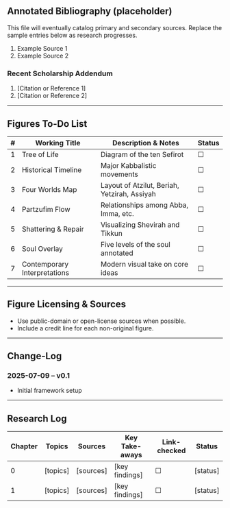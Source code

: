 ## Annotated Bibliography (placeholder)
This file will eventually catalog primary and secondary sources. Replace the
sample entries below as research progresses.

1. Example Source 1
2. Example Source 2

### Recent Scholarship Addendum
1. [Citation or Reference 1]
2. [Citation or Reference 2]

---
## Figures To-Do List
| # | Working Title | Description & Notes | Status |
|---|---------------|---------------------|--------|
| 1 | Tree of Life | Diagram of the ten Sefirot | ☐ |
| 2 | Historical Timeline | Major Kabbalistic movements | ☐ |
| 3 | Four Worlds Map | Layout of Atzilut, Beriah, Yetzirah, Assiyah | ☐ |
| 4 | Partzufim Flow | Relationships among Abba, Imma, etc. | ☐ |
| 5 | Shattering & Repair | Visualizing Shevirah and Tikkun | ☐ |
| 6 | Soul Overlay | Five levels of the soul annotated | ☐ |
| 7 | Contemporary Interpretations | Modern visual take on core ideas | ☐ |
---
## Figure Licensing & Sources
- Use public-domain or open-license sources when possible.
- Include a credit line for each non-original figure.
---
## Change-Log
### 2025-07-09 – v0.1
- Initial framework setup
---
## Research Log
| Chapter | Topics | Sources | Key Take-aways | Link-checked | Status |
|---|---|---|---|---|---|
| 0 | [topics] | [sources] | [key findings] | ☐ | [status] |
| 1 | [topics] | [sources] | [key findings] | ☐ | [status] |
